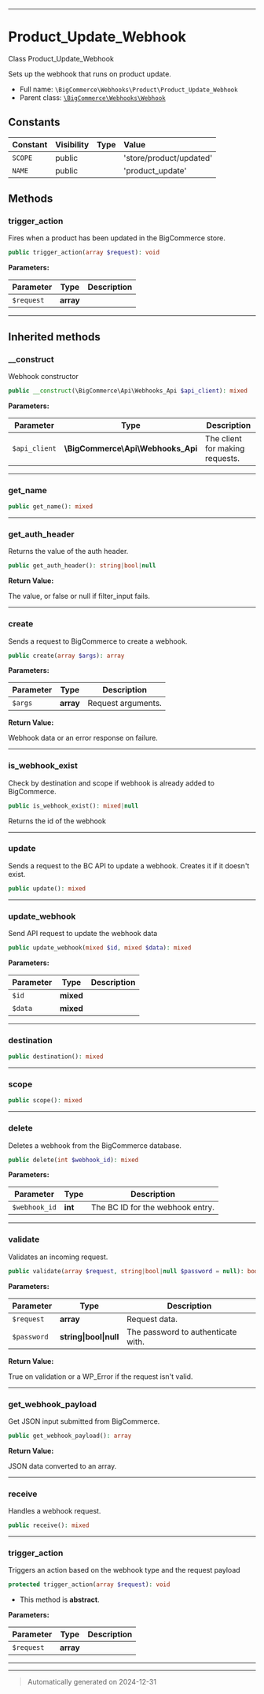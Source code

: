 ***

# Product_Update_Webhook

Class Product_Update_Webhook

Sets up the webhook that runs on product update.

* Full name: `\BigCommerce\Webhooks\Product\Product_Update_Webhook`
* Parent class: [`\BigCommerce\Webhooks\Webhook`](./classes/BigCommerce/Webhooks/Webhook.md)


## Constants

| Constant | Visibility | Type | Value |
|:---------|:-----------|:-----|:------|
|`SCOPE`|public| |&#039;store/product/updated&#039;|
|`NAME`|public| |&#039;product_update&#039;|


## Methods


### trigger_action

Fires when a product has been updated in the BigCommerce store.

```php
public trigger_action(array $request): void
```








**Parameters:**

| Parameter | Type | Description |
|-----------|------|-------------|
| `$request` | **array** |  |





***


## Inherited methods


### __construct

Webhook constructor

```php
public __construct(\BigCommerce\Api\Webhooks_Api $api_client): mixed
```








**Parameters:**

| Parameter | Type | Description |
|-----------|------|-------------|
| `$api_client` | **\BigCommerce\Api\Webhooks_Api** | The client for making requests. |





***

### get_name



```php
public get_name(): mixed
```












***

### get_auth_header

Returns the value of the auth header.

```php
public get_auth_header(): string|bool|null
```









**Return Value:**

The value, or false or null if filter_input fails.




***

### create

Sends a request to BigCommerce to create a webhook.

```php
public create(array $args): array
```








**Parameters:**

| Parameter | Type | Description |
|-----------|------|-------------|
| `$args` | **array** | Request arguments. |


**Return Value:**

Webhook data or an error response on failure.




***

### is_webhook_exist

Check by destination and scope if webhook is already added to BigCommerce.

```php
public is_webhook_exist(): mixed|null
```

Returns the id of the webhook










***

### update

Sends a request to the BC API to update a webhook. Creates it if it doesn't exist.

```php
public update(): mixed
```












***

### update_webhook

Send API request to update the webhook data

```php
public update_webhook(mixed $id, mixed $data): mixed
```








**Parameters:**

| Parameter | Type | Description |
|-----------|------|-------------|
| `$id` | **mixed** |  |
| `$data` | **mixed** |  |





***

### destination



```php
public destination(): mixed
```












***

### scope



```php
public scope(): mixed
```












***

### delete

Deletes a webhook from the BigCommerce database.

```php
public delete(int $webhook_id): mixed
```








**Parameters:**

| Parameter | Type | Description |
|-----------|------|-------------|
| `$webhook_id` | **int** | The BC ID for the webhook entry. |





***

### validate

Validates an incoming request.

```php
public validate(array $request, string|bool|null $password = null): bool|\WP_Error
```








**Parameters:**

| Parameter | Type | Description |
|-----------|------|-------------|
| `$request` | **array** | Request data. |
| `$password` | **string&#124;bool&#124;null** | The password to authenticate with. |


**Return Value:**

True on validation or a WP_Error if the request isn't valid.




***

### get_webhook_payload

Get JSON input submitted from BigCommerce.

```php
public get_webhook_payload(): array
```









**Return Value:**

JSON data converted to an array.




***

### receive

Handles a webhook request.

```php
public receive(): mixed
```












***

### trigger_action

Triggers an action based on the webhook type and the request payload

```php
protected trigger_action(array $request): void
```




* This method is **abstract**.



**Parameters:**

| Parameter | Type | Description |
|-----------|------|-------------|
| `$request` | **array** |  |





***


***
> Automatically generated on 2024-12-31

